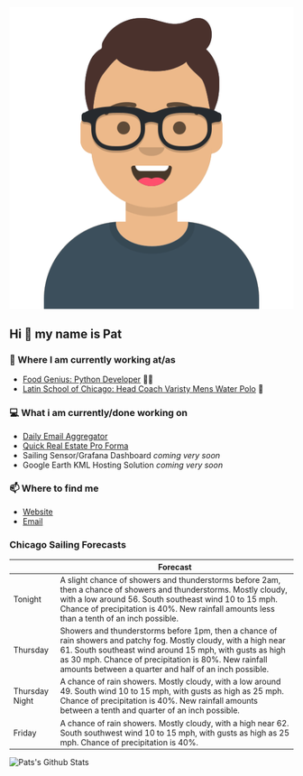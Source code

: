 [![Social banner for p-j-falconer](https://raw.githubusercontent.com/P-J-FALCONER/P-J-FALCONER/master/assets/avataaars.svg)](https://patfalconer.com/)
## Hi :wave: my name is Pat

### 💼 Where I am currently working at/as
- [Food Genius: Python Developer](https://getfoodgenius.com/) 🍔🐍
- [Latin School of Chicago: Head Coach Varisty Mens Water Polo](https://www.latinschool.org/) 🤽


### 💻 What i am currently/done working on
 - [Daily Email Aggregator](https://github.com/P-J-FALCONER/dott_daily_mail)
 - [Quick Real Estate Pro Forma](https://github.com/P-J-FALCONER/henry)
 - Sailing Sensor/Grafana Dashboard *coming very soon*
 - Google Earth KML Hosting Solution *coming very soon*

### 📫 Where to find me
 - [Website](https://patfalconer.com/)
 - [Email](mailto:patrick.j.falconer@gmail.com)


### Chicago Sailing Forecasts
|   | Forecast  |
|---|---|
| Tonight | A slight chance of showers and thunderstorms before 2am, then a chance of showers and thunderstorms. Mostly cloudy, with a low around 56. South southeast wind 10 to 15 mph. Chance of precipitation is 40%. New rainfall amounts less than a tenth of an inch possible. |
| Thursday | Showers and thunderstorms before 1pm, then a chance of rain showers and patchy fog. Mostly cloudy, with a high near 61. South southeast wind around 15 mph, with gusts as high as 30 mph. Chance of precipitation is 80%. New rainfall amounts between a quarter and half of an inch possible. |
| Thursday Night | A chance of rain showers. Mostly cloudy, with a low around 49. South wind 10 to 15 mph, with gusts as high as 25 mph. Chance of precipitation is 40%. New rainfall amounts between a tenth and quarter of an inch possible. |
| Friday | A chance of rain showers. Mostly cloudy, with a high near 62. South southwest wind 10 to 15 mph, with gusts as high as 25 mph. Chance of precipitation is 40%. |

![Pats's Github Stats](https://github-readme-stats.vercel.app/api?username=p-j-falconer&show_icons=true&theme=radical)
